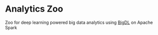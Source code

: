 # Analytics Zoo
Zoo for deep learning powered big data analytics using [BigDL](https://github.com/intel-analytics/BigDL) on Apache Spark

